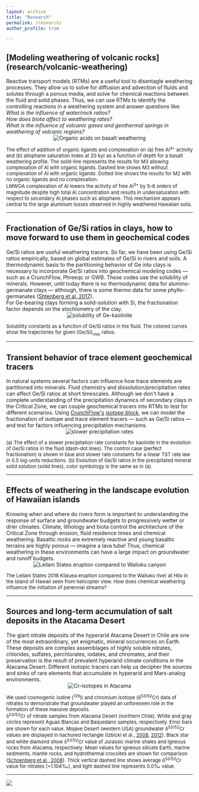 ```yaml
---
layout: archive
title: "Research"
permalink: /research/
author_profile: true

---
```

<h2><b>[Modeling weathering of volcanic rocks](research/volcanic-weathering)</b></h2> 
Reactive transport models (RTMs) are a useful tool to disentagle weathering processes. They allow us to solve for diffusion and advection of fluids and solutes through a porous media, and solve for chemical reactions between the fluid and solid phases. Thus, we can use RTMs to identify the controlling reactions in a weathering system and answer questions like: <br>
<i>What is the influence of water/rock ratios?</i> <br>
<i>How does biota affect to weathering rates?</i> <br>
<i>What is the influence of volcanic gases and geothermal springs in weathering of volcanic regions?</i><br>


<center><img style="float: center;" src="/images/volcanic_weathering_RTM_500px.png" alt="Organic acids on basalt weathering"></center>
<p style="font-size:small">The effect of addition of organic ligands and complexation on (a) free Al<sup>3+</sup> activity and (b) allophane saturation index at 20 kyr as a function of depth for a basalt weathering profile. The solid-line represents the results for M3 allowing complexation of Al with organic ligands. Dashed line shows M3 without complexation of Al with organic ligands. Dotted line shows the results for M2 with no organic ligands and no complexation. <br>
LMWOA complexation of Al lowers the activity of free Al<sup>3+</sup> by 5–6 orders of magnitude despite high total Al concentration and results in undersaturation with respect to secondary Al phases such as allophane. This mechanism appears central to the large aluminum losses observed in highly weathered Hawaiian soils.</p>


---
<h2><b>Fractionation of Ge/Si ratios in clays, how to move forward to use them in geochemical codes</b></h2> 
Ge/Si ratios are useful weathering tracers. So far, we have been using Ge/Si ratios empirically, based on global estimates of Ge/Si in rivers and soils. A thermodynamic basis to the partitioning behavior of Ge into clays is necessary to incorporate Ge/Si ratios into geochemical modeling codes &mdash; such as a CrunchFlow, Phreeqc or GWB. These codes use the solubility of minerals. However, until today there is no thermodynamic data for alumino-germanate clays &mdash; although, there is some thermo data for some phyllo-germanates (<a href="https://link.springer.com/article/10.1134/S0036023617110183">Shtenberg et al. 2017</a>).<br>
For Ge-bearing clays forming a solid-solution with Si, the fractionation factor depends on the stochiometry of the clay.<br>

<center><img style="float: center;" src="/images/Ksp_Gekaolinite-500px.png" alt="solubility of Ge-kaolinite"></center>
<p style="font-size:small">Solubility constants as a function of Ge/Si ratios in the fluid. The colored curves show the trajectories for given (Ge/Si)<sub>clay</sub> ratios.</p>


---
<h2><b>Transient behavior of trace element geochemical tracers</b></h2> 
In natural systems several factors can influence how trace elements are partitioned into minerals. Fluid chemistry and dissolution/precipitation rates can affect Ge/Si ratios at short timescales. Although we don't have a complete understanding of the precipitation dynamics of secondary clays in the Critical Zone, we can couple geochemical tracers into RTMs to test for different scenarios. Using <a href="https://bitbucket.org/crunchflow/crunchtope/wiki/Home">CrunchFlow's</a> <a href="https://www.sciencedirect.com/science/article/pii/S0016703713003098"><i>isotope block</i></a>, we can model the fractionation of isotope and trace element tracers &mdash; such as Ge/Si ratios &mdash; and test for factors influencing precipitation mechanisms.

<center><img style="float: center;" src="/images/transient_Gekaolinite-800px.png" alt="slower precipitation rates"></center>
<p style="font-size:small">(a) The effect of a slower precipitation rate constants for kaolinite in the evolution of Ge/Si ratios in the fluid (dash-dot lines). The control case (perfect fractionation) is shown in blue and slower rate constants for a linear TST rate law in 0.5 log-units reductions. (b) Evolution of Ge/Si ratios in the precipitated mineral solid solution (solid lines), color symbology is the same as in (a).</p>



---
<h2><b>Effects of weathering in the landscape evolution of Hawaiian islands</b></h2> 
Knowing when and where do rivers form is important to understanding the response of surface and groundwater budgets to progressively wetter or drier climates. Climate, lithology and biota control the architecture of the Critical Zone through erosion, fluid residence times and chemical weathering. Basaltic rocks are extremely reactive and young basaltic terrains are   highly porous &mdash; imagine a lava tube! Thus, chemical weathering in these environments can have a large impact on groundwater and runoff budgets.

<center><img style="float: center;" src="/images/leilani-wailuku-400px.jpg" alt="Leilani States eruption compared to Wailuku canyon"></center>
<p style="font-size:small">The Leilani States 2018 Kilauea eruption compared to the Wailuku river at Hilo in the Island of Hawaii seen from helicopter view. How does chemical weathering influence the initiation of perennial streams?</p>



---
<h2><b>Sources and long-term accumulation of salt deposits in the Atacama Desert</b></h2> 
The giant nitrate deposits of the hyperarid Atacama Desert in Chile are one of the most extraordinary, yet enigmatic, mineral occurrences on Earth. These deposits are complex assemblages of highly soluble nitrates, chlorides, sulfates, perchlorates, iodates, and chromates, and their preservation is the result of prevalent hyperarid climate conditions in the Atacama Desert. Different isotopic tracers can help us decipher the sources and sinks of rare elements that accumulate in hyperarid and Mars-analog environments.

<center><img style="float: center;" src="/images/Cr-atacama-500px.png" alt="Cr-isotopes in Atacama"></center>
<p style="font-size:small">We used cosmogenic iodine (<sup>129</sup>I) and chromium isotope (δ<sup>53/52</sup>Cr) data of nitrates to demonstrate that groundwater played an unforeseen role in the formation of these massive deposits.<br> δ<sup>53/52</sup>Cr of nitrate samples from Atacama Desert (northern Chile). White and gray circles represent Aguas Blancas and Baquedano samples, respectively. Error bars are shown for each value. Mojave Desert (western USA) groundwater δ<sup>53/52</sup>Cr values are displayed in hachured rectangle (Izbicki et al., <a href="https://doi.org/10.1016/j.apgeochem.2007.11.015">2008</a>, <a href="https://doi.org/10.1016/j.apgeochem.2011.12.019">2012</a>). Black star and white diamond show δ<sup>53/52</sup>Cr value of Jurassic marine shales and igneous rocks from Atacama, respectively. Mean values for igneous silicate Earth, marine sediments, mantle rocks, and hydrothermal crocoites are shown for comparison (<a href="https://doi.org/10.1016/j.chemgeo.2008.01.009">Schoenberg et al., 2008</a>). Thick vertical dashed line shows average δ<sup>53/52</sup>Cr value for nitrates (+1.104‰), and light dashed line represents 0.0‰ value.</p>



----

<img style="float: center;" src="/images/research2.jpg">


